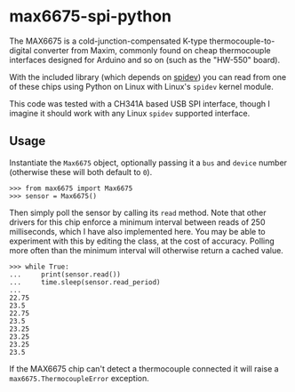 # max6675-spi-python

The MAX6675 is a cold-junction-compensated K-type thermocouple-to-digital converter from Maxim, commonly found on cheap thermocouple interfaces designed for Arduino and so on (such as the "HW-550" board).

With the included library (which depends on [spidev](https://pypi.org/project/spidev/)) you can read from one of these chips using Python on Linux with Linux's `spidev` kernel module.

This code was tested with a CH341A based USB SPI interface, though I imagine it should work with any Linux `spidev` supported interface.

## Usage

Instantiate the `Max6675` object, optionally passing it a `bus` and `device` number (otherwise these will both default to `0`).

    >>> from max6675 import Max6675
    >>> sensor = Max6675()

Then simply poll the sensor by calling its `read` method. Note that other drivers for this chip enforce a minimum interval between reads of 250 milliseconds, which I have also implemented here. You may be able to experiment with this by editing the class, at the cost of accuracy. Polling more often than the minimum interval will otherwise return a cached value.

    >>> while True:
    ...     print(sensor.read())
    ...     time.sleep(sensor.read_period)
    ... 
    22.75
    23.5
    22.75
    23.5
    23.25
    23.25
    23.25
    23.5

If the MAX6675 chip can't detect a thermocouple connected it will raise a `max6675.ThermocoupleError` exception.
